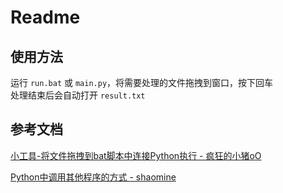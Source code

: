 # Readme

## 使用方法
运行 `run.bat` 或 `main.py`，将需要处理的文件拖拽到窗口，按下回车  
处理结束后会自动打开 `result.txt`  

## 参考文档
[小工具-将文件拖拽到bat脚本中连接Python执行 - 疯狂的小猪oO](https://blog.csdn.net/u014657795/article/details/82977313)

[Python中调用其他程序的方式 - shaomine](https://www.cnblogs.com/shaosks/p/7804217.html)
